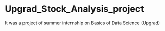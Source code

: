 # Upgrad_Stock_Analysis_project
It was a project of summer internship on Basics of Data Science (Upgrad)
